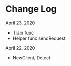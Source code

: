 # Change Log

April 23, 2020

- Train func
- Helper func sendRequest

April 22, 2020

- NewClient, Detect
